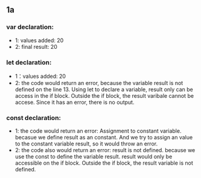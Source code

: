 ## 1a 
### var declaration:
* 1: values added: 20
* 2: final result: 20

### let declaration:
* 1：values added: 20
* 2: the code would return an error, because the variable result is not defined on the line 13. Using let to declare a variable, result only can be access in the if block. Outside the if block, the result varibale cannot be accese. Since it has an error, there is no output.

### const declaration:
* 1: the code would return an error: Assignment to constant variable. becasue we define result as an constant. And we try to assign an value to the constant variable result, so it would throw an error.
* 2: the code also would return an error: result is not defined. because we use the const to define the variable result. result would only be accessible on the if block. Outside the if block, the result variable is not  defined.

